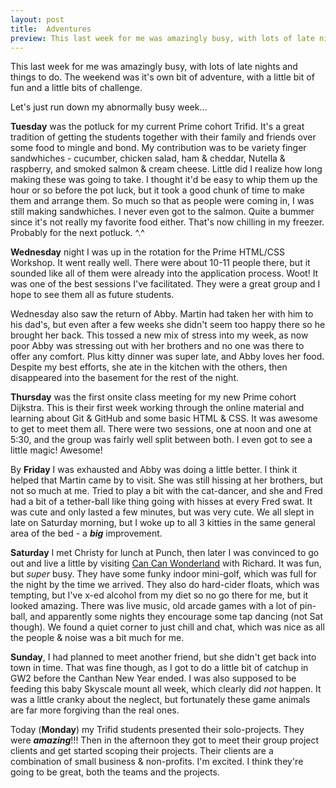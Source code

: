 ```yaml
---
layout: post
title:  Adventures
preview: This last week for me was amazingly busy, with lots of late nights and things to do. The weekend was it's own bit of adventure, with a little bit of fun and a little bits of challenge.  
---
```


This last week for me was amazingly busy, with lots of late nights and things to do. The weekend was it's own bit of adventure, with a little bit of fun and a little bits of challenge. 

Let's just run down my abnormally busy week...

__Tuesday__ was the potluck for my current Prime cohort Trifid. It's a great tradition of getting the students together with their family and friends over some food to mingle and bond. My contribution was to be variety finger sandwhiches - cucumber, chicken salad, ham & cheddar, Nutella & raspberry, and smoked salmon & cream cheese. Little did I realize how long making these was going to take. I thought it'd be easy to whip them up the hour or so before the pot luck, but it took a good chunk of time to make them and arrange them. So much so that as people were coming in, I was still making sandwhiches. I never even got to the salmon. Quite a bummer since it's not really my favorite food either. That's now chilling in my freezer. Probably for the next potluck. ^.^

__Wednesday__ night I was up in the rotation for the Prime HTML/CSS Workshop. It went really well. There were about 10-11 people there, but it sounded like all of them were already into the application process. Woot! It was one of the best sessions I've facilitated. They were a great group and I hope to see them all as future students. 

Wednesday also saw the return of Abby. Martin had taken her with him to his dad's, but even after a few weeks she didn't seem too happy there so he brought her back. This tossed a new mix of stress into my week, as now poor Abby was stressing out with her brothers and no one was there to offer any comfort. Plus kitty dinner was super late, and Abby loves her food. Despite my best efforts, she ate in the kitchen with the others, then disappeared into the basement for the rest of the night.

__Thursday__ was the first onsite class meeting for my new Prime cohort Dijkstra. This is their first week working through the online material and learning about Git & GitHub and some basic HTML & CSS. It was awesome to get to meet them all. There were two sessions, one at noon and one at 5:30, and the group was fairly well split between both. I even got to see a little magic! Awesome! 

By __Friday__ I was exhausted and Abby was doing a little better. I think it helped that Martin came by to visit. She was still hissing at her brothers, but not so much at me. Tried to play a bit with the cat-dancer, and she and Fred had a bit of a tether-ball like thing going with hisses at every Fred swat. It was cute and only lasted a few minutes, but was very cute. We all slept in late on Saturday morning, but I woke up to all 3 kitties in the same general area of the bed - a __*big*__ improvement. 

__Saturday__ I met Christy for lunch at Punch, then later I was convinced to go out and live a little by visiting [Can Can Wonderland](https://cancanwonderland.com/) with Richard. It was fun, but *super* busy. They have some funky indoor mini-golf, which was full for the night by the time we arrived. They also do hard-cider floats, which was tempting, but I've x-ed alcohol from my diet so no go there for me, but it looked amazing. There was live music, old arcade games with a lot of pin-ball, and apparently some nights they encourage some tap dancing (not Sat though). We found a quiet corner to just chill and chat, which was nice as all the people & noise was a bit much for me. 

__Sunday__, I had planned to meet another friend, but she didn't get back into town in time. That was fine though, as I got to do a little bit of catchup in GW2 before the Canthan New Year ended. I was also supposed to be feeding this baby Skyscale mount all week, which clearly did *not* happen. It was a little cranky about the neglect, but fortunately these game animals are far more forgiving than the real ones.  

Today (__Monday__) my Trifid students presented their solo-projects. They were __*amazing*__!!! Then in the afternoon they got to meet their group project clients and get started scoping their projects. Their clients are a combination of small business & non-profits. I'm excited. I think they're going to be great, both the teams and the projects. 